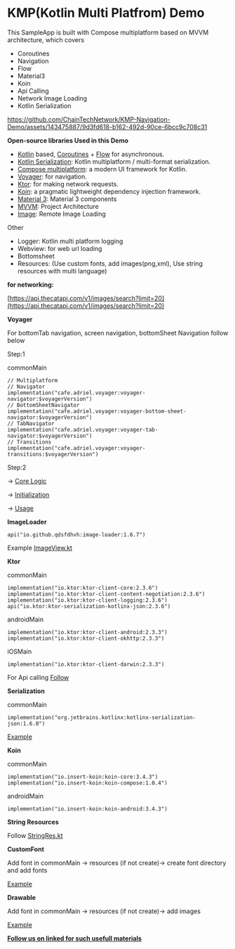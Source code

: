 # KMP(Kotlin Multi Platfrom) Demo

This SampleApp is built with Compose multiplatform based on MVVM architecture, which covers
- Coroutines
- Navigation 
- Flow
- Material3 
- Koin
- Api Calling
- Network Image Loading
- Kotlin Serialization


https://github.com/ChainTechNetwork/KMP-Navigation-Demo/assets/143475887/9d3fd618-b162-492d-90ce-6bcc9c708c31


**Open-source libraries Used in this Demo**

- [Kotlin](https://kotlinlang.org/) based, [Coroutines](https://github.com/Kotlin/kotlinx.coroutines) + [Flow](https://kotlin.github.io/kotlinx.coroutines/kotlinx-coroutines-core/kotlinx.coroutines.flow/) for asynchronous.
- [Kotlin Serialization](https://github.com/Kotlin/kotlinx.serialization): Kotlin multiplatform / multi-format serialization.
- [Compose multiplatform](https://github.com/JetBrains/compose-multiplatform): a modern UI framework for Kotlin.
- [Voyager](https://github.com/adrielcafe/voyager): for navigation.
- [Ktor](https://github.com/ktorio/ktor): for making network requests.
- [Koin](https://github.com/InsertKoinIO/koin): a pragmatic lightweight dependency injection framework.
- [Material 3](https://m3.material.io/components): Material 3 components
- [MVVM](https://github.com/ahmedeltaher/MVVM-Kotlin-Android-Architecture): Project Architecture
- [Image](https://github.com/qdsfdhvh/compose-imageloader): Remote Image Loading

Other

- Logger: Kotlin multi platform logging
- Webview: for web url loading
- Bottomsheet
- Resources: (Use custom fonts, add images(png,xml), Use string resources with multi language)

**for networking:**

[https://api.thecatapi.com/v1/images/search?limit=20](https://api.thecatapi.com/v1/images/search?limit=20)

**Voyager**

For bottomTab navigation, screen navigation, bottomSheet Navigation follow below

Step:1

commonMain
```
// Multiplatform
// Navigator
implementation("cafe.adriel.voyager:voyager-navigator:$voyagerVersion")
// BottomSheetNavigator
implementation("cafe.adriel.voyager:voyager-bottom-sheet-navigator:$voyagerVersion")
// TabNavigator
implementation("cafe.adriel.voyager:voyager-tab-navigator:$voyagerVersion")
// Transitions
implementation("cafe.adriel.voyager:voyager-transitions:$voyagerVersion")
```

Step:2

-\> [Core Logic](https://github.com/ChainTechNetwork/KMP-Navigation-Demo/tree/main/shared/src/commonMain/kotlin/com/example/demotest/navigation)

-\> [Initialization](https://github.com/ChainTechNetwork/KMP-Navigation-Demo/blob/main/shared/src/commonMain/kotlin/com/example/demotest/App.kt)

-\> [Usage](https://github.com/ChainTechNetwork/KMP-Navigation-Demo/blob/main/shared/src/commonMain/kotlin/com/example/demotest/ui/screen/ProfileTab.kt)

**ImageLoader**
```
api("io.github.qdsfdhvh:image-loader:1.6.7")
```

Example [ImageView.kt](https://github.com/ChainTechNetwork/KMP-Navigation-Demo/blob/main/shared/src/commonMain/kotlin/com/example/demotest/core/ImageView.kt)

**Ktor**

commonMain
```
implementation("io.ktor:ktor-client-core:2.3.6")
implementation("io.ktor:ktor-client-content-negotiation:2.3.6")
implementation("io.ktor:ktor-client-logging:2.3.6")
api("io.ktor:ktor-serialization-kotlinx-json:2.3.6")
```
androidMain
```
implementation("io.ktor:ktor-client-android:2.3.3")
implementation("io.ktor:ktor-client-okhttp:2.3.3")
```
iOSMain
```
implementation("io.ktor:ktor-client-darwin:2.3.3")
```
For Api calling [Follow](https://github.com/ChainTechNetwork/KMP-Navigation-Demo/blob/main/shared/src/commonMain/kotlin/com/example/demotest/ui/viewmodel/ExampleViewModel.kt)

**Serialization**

commonMain
```
implementation("org.jetbrains.kotlinx:kotlinx-serialization-json:1.6.0")
```

[Example](https://github.com/ChainTechNetwork/KMP-Navigation-Demo/blob/main/shared/src/commonMain/kotlin/com/example/demotest/model/Cat.kt)

**Koin**

commonMain
```
implementation("io.insert-koin:koin-core:3.4.3")
implementation("io.insert-koin:koin-compose:1.0.4")
```

androidMain
```
implementation("io.insert-koin:koin-android:3.4.3")
```

**String Resources**

Follow [StringRes.kt](https://github.com/ChainTechNetwork/KMP-Navigation-Demo/blob/main/shared/src/commonMain/kotlin/com/example/demotest/core/StringRes.kt)

**CustomFont**

Add font in commonMain -\> resources (if not create)-\> create font directory and add fonts

[Example](https://github.com/ChainTechNetwork/KMP-Navigation-Demo/blob/main/shared/src/commonMain/kotlin/com/example/demotest/core/Font.kt)

**Drawable**

Add font in commonMain -\> resources (if not create)-\> add images

[Example](https://github.com/ChainTechNetwork/KMP-Navigation-Demo/blob/main/shared/src/commonMain/kotlin/com/example/demotest/ui/screen/Detail.kt)

**[Follow us on linked for such usefull materials](https://www.linkedin.com/showcase/mobile-innovation-network/?viewAsMember=true)**
